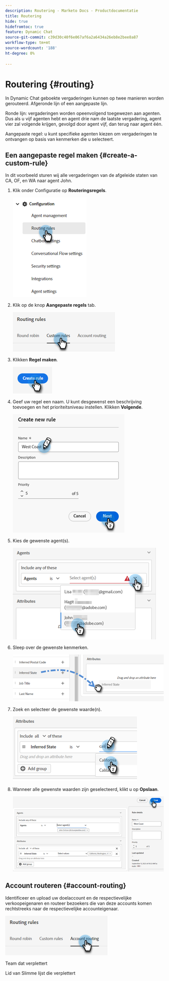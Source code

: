 ```yaml
---
description: Routering - Marketo Docs - Productdocumentatie
title: Routering
hide: true
hidefromtoc: true
feature: Dynamic Chat
source-git-commit: c39d30c40f6e067af6a2a6434a26eb8e2bee8a87
workflow-type: tm+mt
source-wordcount: '188'
ht-degree: 0%

---
```


# Routering {#routing}

In Dynamic Chat geboekte vergaderingen kunnen op twee manieren worden gerouteerd. Afgeronde lijn of een aangepaste lijn.

Ronde lijn: vergaderingen worden opeenvolgend toegewezen aan agenten. Dus als u vijf agenten hebt en agent drie nam de laatste vergadering, agent vier zal volgende krijgen, gevolgd door agent vijf, dan terug naar agent één.

Aangepaste regel: u kunt specifieke agenten kiezen om vergaderingen te ontvangen op basis van kenmerken die u selecteert.

## Een aangepaste regel maken {#create-a-custom-rule}

In dit voorbeeld sturen wij alle vergaderingen van de afgeleide staten van CA, OF, en WA naar agent John.

1. Klik onder Configuratie op **Routeringsregels**.

   ![](assets/routing-1.png)

1. Klik op de knop **Aangepaste regels** tab.

   ![](assets/routing-2.png)

1. Klikken **Regel maken**.

   ![](assets/routing-3.png)

1. Geef uw regel een naam. U kunt desgewenst een beschrijving toevoegen en het prioriteitsniveau instellen. Klikken **Volgende**.

   ![](assets/routing-4.png)

1. Kies de gewenste agent(s).

   ![](assets/routing-5.png)

1. Sleep over de gewenste kenmerken.

   ![](assets/routing-6.png)

1. Zoek en selecteer de gewenste waarde(n).

   ![](assets/routing-7.png)

1. Wanneer alle gewenste waarden zijn geselecteerd, klikt u op **Opslaan**.

   ![](assets/routing-8.png)


## Account routeren {#account-routing}

Identificeer en upload uw doelaccount en de respectievelijke verkoopeigenaren en routeer bezoekers die van deze accounts komen rechtstreeks naar de respectievelijke accounteigenaar.

![](assets/routing-9.png)

Team dat verplettert

Lid van Slimme lijst die verplettert

